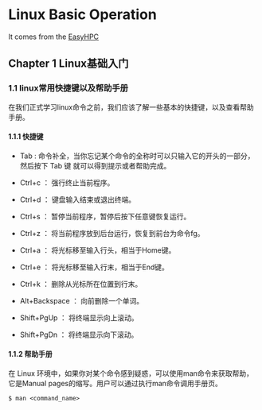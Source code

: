 # Linux Basic Operation
It comes from the [EasyHPC](http://www.easyhpc.org/)

## Chapter 1	Linux基础入门

### 1.1	linux常用快捷键以及帮助手册 

在我们正式学习linux命令之前，我们应该了解一些基本的快捷键，以及查看帮助手册。

#### 1.1.1 快捷键

- Tab :  命令补全，当你忘记某个命令的全称时可以只输入它的开头的一部分，然后按下 Tab 键 就可以得到提示或者帮助完成。
- Ctrl+c ： 强行终止当前程序。

- Ctrl+d ： 键盘输入结束或退出终端。

- Ctrl+s ： 暂停当前程序，暂停后按下任意键恢复运行。

- Ctrl+z ： 将当前程序放到后台运行，恢复到前台为命令fg。

- Ctrl+a ： 将光标移至输入行头，相当于Home键。

- Ctrl+e ： 将光标移至输入行末，相当于End键。

- Ctrl+k ： 删除从光标所在位置到行末。

- Alt+Backspace ： 向前删除一个单词。

- Shift+PgUp ： 将终端显示向上滚动。

- Shift+PgDn ： 将终端显示向下滚动。

#### 1.1.2 帮助手册

在 Linux 环境中，如果你对某个命令感到疑惑，可以使用man命令来获取帮助，它是Manual pages的缩写。用户可以通过执行man命令调用手册页。

```shell
$ man <command_name>
```

